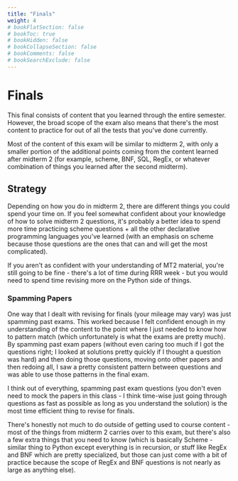 ```yaml
---
title: "Finals"
weight: 4
# bookFlatSection: false
# bookToc: true
# bookHidden: false
# bookCollapseSection: false
# bookComments: false
# bookSearchExclude: false
---
```


# Finals

This final consists of content that you learned through the entire semester. However, the broad scope of the exam also means that there's the most content to practice for out of all the tests that you've done currently.

Most of the content of this exam will be similar to midterm 2, with only a smaller portion of the additional points coming from the content learned after midterm 2 (for example, scheme, BNF, SQL, RegEx, or whatever combination of things you learned after the second midterm).

## Strategy

Depending on how you do in midterm 2, there are different things you could spend your time on. If you feel somewhat confident about your knowledge of how to solve midterm 2 questions, it's probably a better idea to spend more time practicing scheme questions + all the other declarative programming languages you've learned (with an emphasis on scheme because those questions are the ones that can and will get the most complicated).

If you aren't as confident with your understanding of MT2 material, you're still going to be fine - there's a lot of time during RRR week - but you would need to spend time revising more on the Python side of things.

### Spamming Papers

One way that I dealt with revising for finals (your mileage may vary) was just spamming past exams. This worked because I felt confident enough in my understanding of the content to the point where I just needed to know how to pattern match (which unfortunately is what the exams are pretty much). By spamming past exam papers (without even caring too much if I got the questions right; I looked at solutions pretty quickly if I thought a question was hard) and then doing those questions, moving onto other papers and then redoing all, I saw a pretty consistent pattern between questions and was able to use those patterns in the final exam.

I think out of everything, spamming past exam questions (you don't even need to mock the papers in this class - I think time-wise just going through questions as fast as possible as long as you understand the solution) is the most time efficient thing to revise for finals.

There's honestly not much to do outside of getting used to course content - most of the things from midterm 2 carries over to this exam, but there's also a few extra things that you need to know (which is basically Scheme - similar thing to Python except everything is in recursion, or stuff like RegEx and BNF which are pretty specialized, but those can just come with a bit of practice because the scope of RegEx and BNF questions is not nearly as large as anything else).